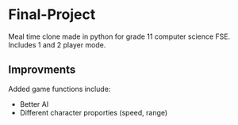 # Final-Project
Meal time clone made in python for grade 11 computer science FSE. Includes 1 and 2 player mode.
## Improvments
Added game functions include:
- Better AI
- Different character proporties (speed, range)
